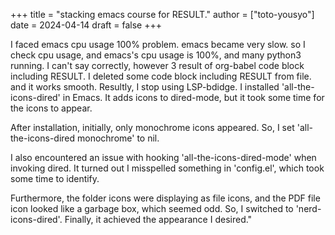 +++
title = "stacking emacs course for RESULT."
author = ["toto-yousyo"]
date = 2024-04-14
draft = false
+++

I faced emacs cpu usage 100% problem.
emacs became very slow.
so I check cpu usage, and emacs's cpu usage is 100%,
and many python3 running.
I can't say correctly, however 3 result of org-babel code block
including RESULT.
I deleted some code block including RESULT from file.
and it works smooth.
Resultly, I stop using LSP-bdidge.
I installed 'all-the-icons-dired' in Emacs. It adds icons to dired-mode, but it took some time for the icons to appear.

After installation, initially, only monochrome icons appeared. So, I set 'all-the-icons-dired monochrome' to nil.

I also encountered an issue with hooking 'all-the-icons-dired-mode' when invoking dired. It turned out I misspelled something in 'config.el', which took some time to identify.

Furthermore, the folder icons were displaying as file icons, and the PDF file icon looked like a garbage box, which seemed odd. So, I switched to 'nerd-icons-dired'. Finally, it achieved the appearance I desired."
